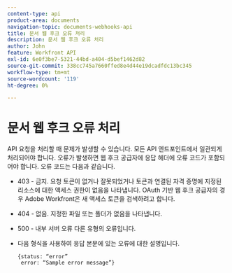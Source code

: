 ```yaml
---
content-type: api
product-area: documents
navigation-topic: documents-webhooks-api
title: 문서 웹 후크 오류 처리
description: 문서 웹 후크 오류 처리
author: John
feature: Workfront API
exl-id: 6e0f3be7-5321-44bd-a404-d5bef1462d82
source-git-commit: 338cc745a7660ffed8e4d44e19dcadfdc13bc345
workflow-type: tm+mt
source-wordcount: '119'
ht-degree: 0%

---
```


# 문서 웹 후크 오류 처리

API 요청을 처리할 때 문제가 발생할 수 있습니다. 모든 API 엔드포인트에서 일관되게 처리되어야 합니다. 오류가 발생하면 웹 후크 공급자에 응답 헤더에 오류 코드가 포함되어야 합니다. 오류 코드는 다음과 같습니다.

* 403 - 금지. 요청 토큰이 없거나 잘못되었거나 토큰과 연결된 자격 증명에 지정된 리소스에 대한 액세스 권한이 없음을 나타냅니다. OAuth 기반 웹 후크 공급자의 경우 Adobe Workfront은 새 액세스 토큰을 검색하려고 합니다.

* 404 - 없음. 지정한 파일 또는 폴더가 없음을 나타냅니다.

* 500 - 내부 서버 오류 다른 유형의 오류입니다.

* 다음 형식을 사용하여 응답 본문에 있는 오류에 대한 설명입니다.

   ```
   {status: “error”
    error: “Sample error message”}
   ```
